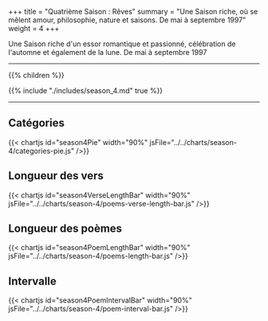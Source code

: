 +++
title = "Quatrième Saison : Rêves"
summary = "Une Saison riche, où se mêlent amour, philosophie, nature et saisons. De mai à septembre 1997"
weight = 4
+++

Une Saison riche d'un essor romantique et passionné, célébration de l'automne et également de la lune.  De mai à septembre 1997

---
{{% children  %}}

{{% include "./includes/season_4.md" true %}}

---
## Catégories
{{< chartjs id="season4Pie" width="90%" jsFile="../../charts/season-4/categories-pie.js" />}}
## Longueur des vers
{{< chartjs id="season4VerseLengthBar" width="90%" jsFile="../../charts/season-4/poems-verse-length-bar.js" />}}
## Longueur des poèmes
{{< chartjs id="season4PoemLengthBar" width="90%" jsFile="../../charts/season-4/poems-length-bar.js" />}}
## Intervalle
{{< chartjs id="season4PoemIntervalBar" width="90%" jsFile="../../charts/season-4/poem-interval-bar.js" />}}
